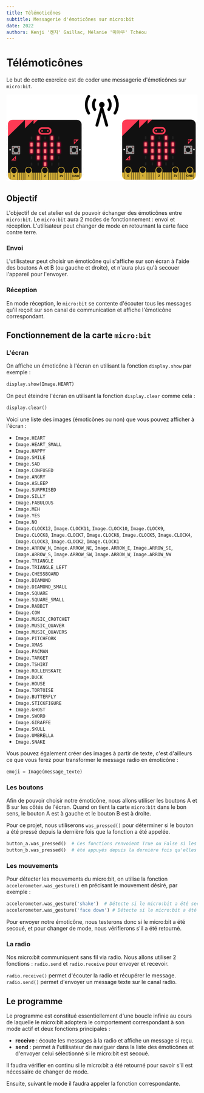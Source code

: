```yaml
---
title: Télémoticônes
subtitle: Messagerie d'émoticônes sur micro:bit
date: 2022
authors: Kenji '켄지' Gaillac, Mélanie '미야우' Tchéou
---
```


# Télémoticônes

Le but de cette exercice est de coder une messagerie d'émoticônes sur `micro:bit`.

![](img/telemoticones.png)

## Objectif

L'objectif de cet atelier est de pouvoir échanger des émoticônes entre `micro:bit`. Le `micro:bit` aura 2 modes de fonctionnement : envoi et réception. L'utilisateur peut changer de mode en retournant la carte face contre terre.

### Envoi

L'utilisateur peut choisir un émoticône qui s'affiche sur son écran à l'aide des boutons A et B (ou gauche et droite), et n'aura plus qu'à secouer l'appareil pour l'envoyer.

### Réception

En mode réception, le `micro:bit` se contente d'écouter tous les messages qu'il reçoit sur son canal de communication et affiche l'émoticône correspondant.

## Fonctionnement de la carte `micro:bit`

### L'écran

On affiche un émoticône à l'écran en utilisant la fonction
`display.show` par exemple :
```py
display.show(Image.HEART)
```

On peut éteindre l'écran en utilisant la fonction
`display.clear` comme cela :
```py
display.clear()
```

Voici une liste des images (émoticônes ou non) que vous pouvez afficher à l'écran :

* `Image.HEART`
* `Image.HEART_SMALL`
* `Image.HAPPY`
* `Image.SMILE`
* `Image.SAD`
* `Image.CONFUSED`
* `Image.ANGRY`
* `Image.ASLEEP`
* `Image.SURPRISED`
* `Image.SILLY`
* `Image.FABULOUS`
* `Image.MEH`
* `Image.YES`
* `Image.NO`
* `Image.CLOCK12`, `Image.CLOCK11`, `Image.CLOCK10`, `Image.CLOCK9`,
    `Image.CLOCK8`, `Image.CLOCK7`, `Image.CLOCK6`, `Image.CLOCK5`,
    `Image.CLOCK4`, `Image.CLOCK3`, `Image.CLOCK2`, `Image.CLOCK1`
* `Image.ARROW_N`, `Image.ARROW_NE`, `Image.ARROW_E`,
    `Image.ARROW_SE`, `Image.ARROW_S`, `Image.ARROW_SW`,
    `Image.ARROW_W`, `Image.ARROW_NW`
* `Image.TRIANGLE`
* `Image.TRIANGLE_LEFT`
* `Image.CHESSBOARD`
* `Image.DIAMOND`
* `Image.DIAMOND_SMALL`
* `Image.SQUARE`
* `Image.SQUARE_SMALL`
* `Image.RABBIT`
* `Image.COW`
* `Image.MUSIC_CROTCHET`
* `Image.MUSIC_QUAVER`
* `Image.MUSIC_QUAVERS`
* `Image.PITCHFORK`
* `Image.XMAS`
* `Image.PACMAN`
* `Image.TARGET`
* `Image.TSHIRT`
* `Image.ROLLERSKATE`
* `Image.DUCK`
* `Image.HOUSE`
* `Image.TORTOISE`
* `Image.BUTTERFLY`
* `Image.STICKFIGURE`
* `Image.GHOST`
* `Image.SWORD`
* `Image.GIRAFFE`
* `Image.SKULL`
* `Image.UMBRELLA`
* `Image.SNAKE`

Vous pouvez également créer des images à partir de texte, c'est d'ailleurs ce que vous ferez pour transformer le message radio en émoticône :

```py
emoji = Image(message_texte)
```

### Les boutons

Afin de pouvoir choisir notre émoticône, nous allons utiliser les boutons A et B sur les côtés de l'écran. Quand on tient la carte `micro:bit` dans le bon sens, le bouton A est à gauche et le bouton B est à droite.

Pour ce projet, nous utiliserons `was_pressed()` pour déterminer si le bouton a été pressé depuis la dernière fois que la fonction a été appelée.

```py
button_a.was_pressed()  # Ces fonctions renvoient True ou False si les boutons ont
button_b.was_pressed()  # été appuyés depuis la dernière fois qu'elles ont été appelées
```

### Les mouvements

Pour détecter les mouvements du micro:bit, on utilise la fonction `accelerometer.was_gesture()` en précisant le mouvement désiré, par exemple :

```py
accelerometer.was_gesture('shake')  # Détecte si le micro:bit a été secoué.
accelerometer.was_gesture('face down') # Détecte si le micro:bit a été retourné
```

Pour envoyer notre émoticône, nous testerons donc si le micro:bit a été secoué, et pour changer de mode, nous vérifierons s'il a été retourné.

### La radio

Nos micro:bit communiquent sans fil via radio. Nous allons utiliser 2 fonctions : `radio.send` et `radio.receive` pour envoyer et recevoir.

`radio.receive()` permet d'écouter la radio et récupérer le message.
`radio.send()` permet d'envoyer un message texte sur le canal radio.

## Le programme

Le programme est constitué essentiellement d'une boucle infinie au cours de laquelle le micro:bit adoptera le comportement correspondant à son mode actif et deux fonctions principales :
- **receive** : écoute les messages à la radio et affiche un message si reçu.
- **send** : permet à l'utilisateur de naviguer dans la liste des émoticônes et d'envoyer celui sélectionné si le micro:bit est secoué.

Il faudra vérifier en continu si le micro:bit a été retourné pour savoir s'il est nécessaire de changer de mode.

Ensuite, suivant le mode il faudra appeler la fonction correspondante.

